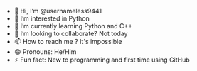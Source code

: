- 👋 Hi, I’m @usernameless9441
- 👀 I’m interested in Python
- 🌱 I’m currently learning Python and C++
- 💞️ I’m looking to collaborate? Not today
- 📫 How to reach me ? It's impossible
- 😄 Pronouns: He/Him
- ⚡ Fun fact: New to programming and first time using GitHub

<!---
usernameless9441/usernameless9441 is a ✨ special ✨ repository because its `README.md` (this file) appears on your GitHub profile.
You can click the Preview link to take a look at your changes.
--->
